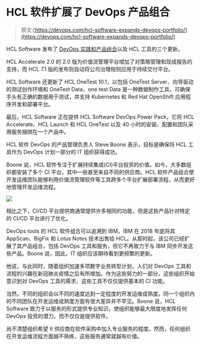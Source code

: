 # HCL 软件扩展了 DevOps 产品组合

> 原文:[https://devops.com/hcl-software-expands-devops-portfolio/](https://devops.com/hcl-software-expands-devops-portfolio/)

HCL Software 发布了 [DevOps 实践和产品组合](https://www.hcltechsw.com/news/20200622-hcl-software-introduces-devops-portfolio)以及 HCL 工具的三个更新。

HCL Accelerate 2.0 的 2.0 版为价值流管理平台增加了对策略管理和现成报告的支持，而 HCL 7.1 版的发布则自动将公司治理规则应用于持续交付平台。

HCL Software 还更新了 HCL OneTest 10.1，以包括 OneTest Server、向导驱动的测试创作环境和 OneTest Data，one test Data 是一种数据制作工具，可确保手头有正确的数据用于测试，并支持 Kubernetes 和 Red Hat OpenShift 应用程序开发和部署平台。

最后，HCL Software 正在提供 HCL Software DevOps Power Pack，它将 HCL Accelerate、HCL Launch 和 HCL OneTest 以及 40 小时的安装、配置和团队采用服务捆绑在一个产品中。

HCL 软件 DevOps 的产品管理负责人 Steve Boone 表示，目标是确保将 HCL 工具作为 DevOps 计划一部分的 IT 组织获得成功。

Boone 说，HCL 软件专注于扩展持续集成(CI)平台投资的价值。如今，大多数组织都安装了多个 CI 平台，其中一些甚至来自不同的供应商。HCL 软件产品组合使开发运维团队能够利用价值流管理软件等工具跨多个平台扩展部署流程，从而更好地管理开发运维流程。

![](../Images/428ef3ffa1e6e11e045f85a979e0652f.png)

相比之下，CI/CD 平台提供商通常提供许多相同的功能，但是这些产品针对特定的 CI/CD 平台进行了优化。

DevOps tools 的 HCL 软件组合可以追溯到 IBM，IBM 在 2018 年底将其 AppScan、BigFix 和 Lotus Notes 技术出售给 HCL。从那时起，该公司已经扩展了其产品组合，包括 DevOps 工具和服务，但它不再致力于与 IBM 同步开发这些产品。Boone 说，因此，IT 组织应该期待看到更频繁的更新。

他说，与此同时，随着组织加速多项数字业务转型计划，人们对 DevOps 工具和流程的兴趣在新冠肺炎疫情之后有所增加。作为这些努力的一部分，这些组织开始意识到对 DevOps 工具的需求，这些工具不仅仅提供基本的 CI 功能。

当然，不同的组织会以不同的速度达到一定程度的开发运维成熟度。同一个组织内的不同团队在开发运维成熟度方面有很大差异并不罕见。Boone 说，HCL Software 致力于以服务的形式提供专业知识，使组织能够最大限度地发挥任何 DevOps 投资的潜力，而不仅仅是提供软件。

尚不清楚组织希望 It 供应商在软件采购中加入专业服务的程度。然而，任何组织在开发运维流程方面越不熟练，这些服务通常就越有价值。